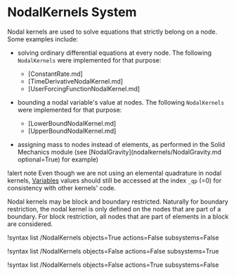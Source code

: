 # NodalKernels System

Nodal kernels are used to solve equations that strictly belong on a node.
Some examples include:

- solving ordinary differential equations at every node. The following `NodalKernels` were implemented for that purpose:
  - [ConstantRate.md]
  - [TimeDerivativeNodalKernel.md]
  - [UserForcingFunctionNodalKernel.md]

- bounding a nodal variable's value at nodes. The following `NodalKernels` were implemented for that purpose:
  - [LowerBoundNodalKernel.md]
  - [UpperBoundNodalKernel.md]

- assigning mass to nodes instead of elements, as performed in the Solid Mechanics module
  (see [NodalGravity](nodalkernels/NodalGravity.md optional=True) for example)


!alert note
Even though we are not using an elemental quadrature in nodal kernels, [Variables](syntax/Variables/index.md) values
should still be accessed at the index `_qp` (=0) for consistency with other kernels' code.

Nodal kernels may be block and boundary restricted. Naturally for boundary restriction, the nodal kernel is only defined on the
nodes that are part of a boundary. For block restriction, all nodes that are part of elements in a block are considered.

!syntax list /NodalKernels objects=True actions=False subsystems=False

!syntax list /NodalKernels objects=False actions=False subsystems=True

!syntax list /NodalKernels objects=False actions=True subsystems=False
